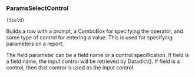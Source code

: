 ### ParamsSelectControl

``` suneido
(field)
```

Builds a row with a prompt, a ComboBox for specifying the operator, and some type of 
control for entering a value. This is used for specifying parameters on a report.  

The field parameter can be a field name or a control specification.
If field is a field name, the input control will be retrieved by Datadict(). If field is a control,
then that control is used as the input control.